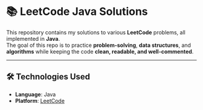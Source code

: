 # 📚 LeetCode Java Solutions

This repository contains my solutions to various **LeetCode** problems, all implemented in **Java**.  
The goal of this repo is to practice **problem-solving**, **data structures**, and **algorithms** while keeping the code **clean, readable, and well-commented**.

---

## 🛠 Technologies Used
- **Language**: Java 
- **Platform**: [LeetCode](https://leetcode.com/u/rathod_044/)
